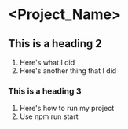 # <Project_Name>

## This is a heading 2

1. Here's what I did
2. Here's another thing that I did

### This is a heading 3

1. Here's how to run my project
2. Use npm run start